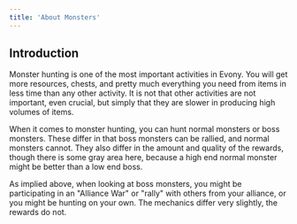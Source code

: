 ```yaml
---
title: 'About Monsters'
---
```

## Introduction

Monster hunting is one of the most important activities in Evony.  You will get
more resources, chests, and pretty much everything you need from items in less
time than any other activity.  It is not that other activities are not
important, even crucial, but simply that they are slower in producing high
volumes of items.

When it comes to monster hunting, you can hunt normal monsters or boss
monsters.  These differ in that boss monsters can be rallied, and normal
monsters cannot.  They also differ in the amount and quality of the rewards,
though there is some gray area here, because a high end normal monster might be
better than a low end boss.

As implied above, when looking at boss monsters, you might be participating in
an "Alliance War" or "rally" with others from your alliance, or you might be
hunting on your own.  The mechanics differ very slightly, the rewards do not.
